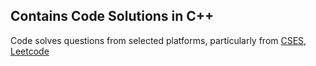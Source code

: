 ## Contains Code Solutions in C++
Code solves questions from selected platforms, particularly from [CSES](https://cses.fi/), [Leetcode](*https://leetcode.com/*)
